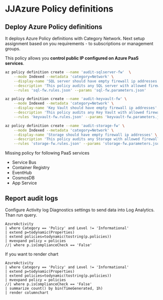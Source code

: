 # JJAzure Policy definitions

## Deploy Azure Policy definitions

It deploys Azure Policy definitions with Category Network.
Next setup assignment based on you requirements - to subscriptions or management groups.

This policy allows you **control public IP configured on Azure PaaS services**.

```bash
az policy definition create --name 'audit-sqlserver-fw'  \
    --mode Indexed --metadata 'category=Network' \
    --display-name 'SQL server should have empty firewall ip addresses' \
    --description 'This policy audits any SQL server with allowed firewall ip addresses.' \
    --rules 'sql-fw.rules.json' --params 'sql-fw.parameters.json'

az policy definition create --name 'audit-keyvault-fw' \
    --mode Indexed --metadata 'category=Network' \
    --display-name 'Key Vault should have empty firewall ip addresses' \
    --description 'This policy audits any Key Vault with allowed firewall ip addresses.' \
    --rules 'keyvault-fw.rules.json' --params 'keyvault-fw.parameters.json'

az policy definition create --name 'audit-storage-fw' \
    --mode Indexed --metadata 'category=Network' \
    --display-name 'Storage should have empty firewall ip addresses' \
    --description 'This policy audits any Storage with allowed firewall ip addresses.' \
    --rules 'storage-fw.rules.json' --params 'storage-fw.parameters.json'
```

Missing policy for following PaaS services

- Service Bus
- Container Registry
- EventHub
- CosmosDB
- App Service

## Report audit logs

Configure Activity log Diagnostics settings to send data into Log Analytics. Than run query.

```kusto
AzureActivity 
| where Category == 'Policy' and Level != 'Informational' 
| extend p=todynamic(Properties) 
| extend policies=todynamic(tostring(p.policies)) 
| mvexpand policy = policies 
//| where p.isComplianceCheck == 'False'
```

If you want to render chart

```kusto
AzureActivity
| where Category == 'Policy' and Level != 'Informational'
| extend p=todynamic(Properties)
| extend policies=todynamic(tostring(p.policies))
| mvexpand policy = policies
//| where p.isComplianceCheck == 'False'
| summarize count() by bin(TimeGenerated, 1h)
| render columnchart
```